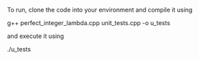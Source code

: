 To run, clone the code into your environment and compile it using

g++ perfect_integer_lambda.cpp unit_tests.cpp -o u_tests

and execute it using

./u_tests
